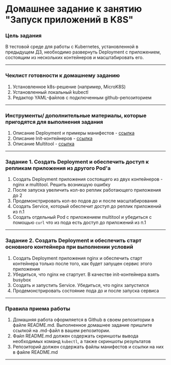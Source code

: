 # Домашнее задание к занятию "Запуск приложений в K8S"

### Цель задания

В тестовой среде для работы с Kubernetes, установленной в предыдущем ДЗ, необходимо развернуть Deployment с приложением, состоящим из нескольких контейнеров и масштабировать его.

------

### Чеклист готовности к домашнему заданию

1. Установленное k8s-решение (например, MicroK8S)
2. Установленный локальный kubectl
3. Редактор YAML-файлов с подключенным github-репозиторием

------

### Инструменты/ дополнительные материалы, которые пригодятся для выполнения задания

1. Описание Deployment и примеры манифестов - [ссылка](https://kubernetes.io/docs/concepts/workloads/controllers/deployment/)
2. Описание Init-контейнеров - [ссылка](https://kubernetes.io/docs/concepts/workloads/pods/init-containers/)
3. Описание Multitool - [ссылка](https://github.com/wbitt/Network-MultiTool)

------

### Задание 1. Создать Deployment и обеспечить доступ к репликам приложения из другого Pod'а

1. Создать Deployment приложения состоящего из двух контейнеров - nginx и multitool. Решить возникшую ошибку
2. После запуска увеличить кол-во реплик работающего приложения до 2
3. Продемонстрировать кол-во подов до и после масштабирования
4. Создать Service, который обеспечит доступ до реплик приложений из п.1
5. Создать отдельный Pod с приложением multitool и убедиться с помощью `curl` что из пода есть доступ до приложений из п.1

------

### Задание 2. Создать Deployment и обеспечить старт основного контейнера при выполнении условий

1. Создать Deployment приложения nginx и обеспечить старт контейнера только после того, как будет запущен сервис этого приложения
2. Убедиться, что nginx не стартует. В качестве init-контейнера взять busybox
3. Создать и запустить Service. Убедиться, что nginx запустился
4. Продемонстрировать состояние пода до и после запуска сервиса

------

### Правила приема работы

1. Домашняя работа оформляется в Github в своем репозитории в файле README.md. Выполненное домашнее задание пришлите ссылкой на .md-файл в вашем репозитории.
2. Файл README.md должен содержать скриншоты вывода необходимых команд `kubectl`, а также скриншоты результатов
3. Репозиторий должен содержать файлы манифестов и ссылки на них в файле README.md

------
